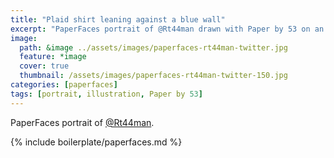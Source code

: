 ```yaml
---
title: "Plaid shirt leaning against a blue wall"
excerpt: "PaperFaces portrait of @Rt44man drawn with Paper by 53 on an iPad."
image: 
  path: &image ../assets/images/paperfaces-rt44man-twitter.jpg 
  feature: *image
  cover: true
  thumbnail: /assets/images/paperfaces-rt44man-twitter-150.jpg
categories: [paperfaces]
tags: [portrait, illustration, Paper by 53]
---
```


PaperFaces portrait of [@Rt44man](https://twitter.com/Rt44man).

{% include boilerplate/paperfaces.md %}
